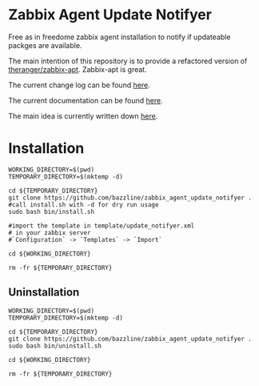 # Zabbix Agent Update Notifyer

Free as in freedome zabbix agent installation to notify if updateable packges are available.

The main intention of this repository is to provide a refactored version of [theranger/zabbix-apt](https://github.com/theranger/zabbix-apt). Zabbix-apt is great.

The current change log can be found [here](CHANGELOG.md).

The current documentation can be found [here](documentation).

The main idea is currently written down [here](https://github.com/stevleibelt/General_Howtos/blob/master/network/monitoring/zabbix/howto.md#setup-updateable-packages-available).


# Installation

```
WORKING_DIRECTORY=$(pwd)
TEMPORARY_DIRECTORY=$(mktemp -d)

cd ${TEMPORARY_DIRECTORY}
git clone https://github.com/bazzline/zabbix_agent_update_notifyer .
#call install.sh with -d for dry run usage
sudo bash bin/install.sh

#import the template in template/update_notifyer.xml
# in your zabbix server
#`Configuration` -> `Templates` -> `Import`

cd ${WORKING_DIRECTORY}

rm -fr ${TEMPORARY_DIRECTORY}
```

## Uninstallation

```
WORKING_DIRECTORY=$(pwd)
TEMPORARY_DIRECTORY=$(mktemp -d)

cd ${TEMPORARY_DIRECTORY}
git clone https://github.com/bazzline/zabbix_agent_update_notifyer .
sudo bash bin/uninstall.sh

cd ${WORKING_DIRECTORY}

rm -fr ${TEMPORARY_DIRECTORY}
```
